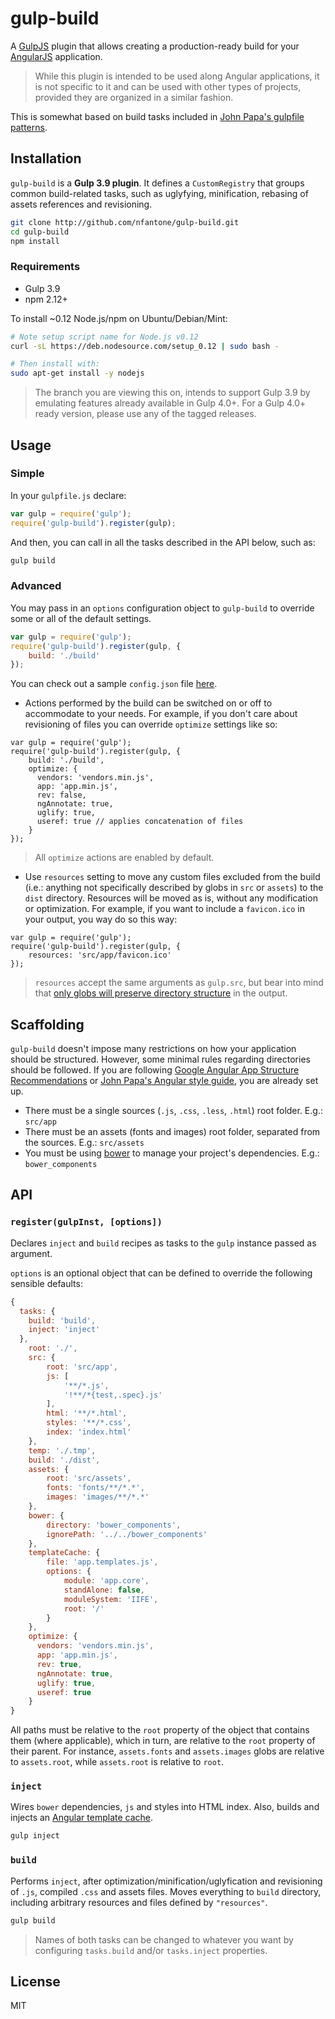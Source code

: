 # gulp-build
A [GulpJS](https://github.com/gulpjs) plugin that allows creating a production-ready build for your [AngularJS](http://angularjs.org) application.

> While this plugin is intended to be used along Angular applications, it is not specific to it and can be used with other types of projects, provided they are organized in a similar fashion.

This is somewhat based on build tasks included in [John Papa's gulpfile patterns](https://github.com/johnpapa/gulp-patterns/blob/gulp4/gulpfile.js).

## Installation
`gulp-build` is a **Gulp 3.9 plugin**. It defines a `CustomRegistry` that groups common build-related tasks, such as  uglyfying, minification, rebasing of assets references and revisioning.

```bash
git clone http://github.com/nfantone/gulp-build.git
cd gulp-build
npm install
```

### Requirements
- Gulp 3.9
- npm 2.12+

To install ~0.12 Node.js/npm on Ubuntu/Debian/Mint:

```bash
# Note setup script name for Node.js v0.12
curl -sL https://deb.nodesource.com/setup_0.12 | sudo bash -

# Then install with:
sudo apt-get install -y nodejs
```

> The branch you are viewing this on, intends to support Gulp 3.9 by emulating features already available in Gulp 4.0+. For a Gulp 4.0+ ready version, please use any of the tagged releases.

## Usage
### Simple
In your `gulpfile.js` declare:

```javascript
var gulp = require('gulp');
require('gulp-build').register(gulp);
```

And then, you can call in all the tasks described in the API below, such as:

```bash
gulp build
```

### Advanced
You may pass in an `options` configuration object to `gulp-build` to override some or all of the default settings.

```javascript
var gulp = require('gulp');
require('gulp-build').register(gulp, {
    build: './build'  
});
```

You can check out a sample `config.json` file [here](http://github.com/nfantone/gulp-build/master/config.json).

* Actions performed by the build can be switched on or off to accommodate to your needs. For example, if you don't care about revisioning of files you can override `optimize` settings like so:

```
var gulp = require('gulp');
require('gulp-build').register(gulp, {
    build: './build',
    optimize: {
      vendors: 'vendors.min.js',
      app: 'app.min.js',
      rev: false,
      ngAnnotate: true,
      uglify: true,
      useref: true // applies concatenation of files
    }
});
```

> All `optimize` actions are enabled by default.

* Use `resources` setting to move any custom files excluded from the build (i.e.: anything not specifically described by globs in `src` or `assets`) to the `dist` directory. Resources will be moved as is, without any modification or optimization. For example, if you want to include a `favicon.ico` in your output, you way do so this way:

```
var gulp = require('gulp');
require('gulp-build').register(gulp, {
    resources: 'src/app/favicon.ico'
});
```

> `resources` accept the same arguments as `gulp.src`, but bear into mind that [only globs will preserve directory structure](https://github.com/gulpjs/gulp/issues/151#issuecomment-32341841) in the output.


## Scaffolding
`gulp-build` doesn't impose many restrictions on how your application should be structured. However, some minimal rules regarding directories should be followed. If you are following [Google Angular App Structure Recommendations](https://docs.google.com/document/d/1XXMvReO8-Awi1EZXAXS4PzDzdNvV6pGcuaF4Q9821Es/pub) or [John Papa's Angular style guide](https://github.com/johnpapa/angular-styleguide), you are already set up.
- There must be a single sources (`.js`, `.css`, `.less`, `.html`) root folder. E.g.: `src/app`
- There must be an assets (fonts and images) root folder, separated from the sources. E.g.: `src/assets`
- You must be using [bower](https://bower.io) to manage your project's dependencies. E.g.: `bower_components`

## API
### `register(gulpInst, [options])`
Declares `inject` and `build` recipes as tasks to the `gulp` instance passed as argument.

`options` is an optional object that can be defined to override the following sensible defaults:

```javascript
{
  tasks: {
    build: 'build',
    inject: 'inject'
  },
    root: './',
    src: {
        root: 'src/app',
        js: [
            '**/*.js',
            '!**/*{test,.spec}.js'
        ],
        html: '**/*.html',
        styles: '**/*.css',
        index: 'index.html'
    },
    temp: './.tmp',
    build: './dist',
    assets: {
        root: 'src/assets',
        fonts: 'fonts/**/*.*',
        images: 'images/**/*.*'
    },
    bower: {
        directory: 'bower_components',
        ignorePath: '../../bower_components'
    },
    templateCache: {
        file: 'app.templates.js',
        options: {
            module: 'app.core',
            standAlone: false,
            moduleSystem: 'IIFE',
            root: '/'
        }
    },
    optimize: {
      vendors: 'vendors.min.js',
      app: 'app.min.js',
      rev: true,
      ngAnnotate: true,
      uglify: true,
      useref: true
    }
}
```

All paths must be relative to the `root` property of the object that contains them (where applicable), which in turn, are relative to the `root` property of their parent. For instance, `assets.fonts` and `assets.images` globs are relative to `assets.root`, while `assets.root` is relative to `root`.

### `inject`
Wires `bower` dependencies, `js` and styles into HTML index. Also, builds and injects an [Angular template cache](https://docs.angularjs.org/api/ng/service/$templateCache).

```bash
gulp inject
```

### `build`
Performs `inject`, after optimization/minification/uglyfication and revisioning of `.js`, compiled `.css` and assets files. Moves everything to `build` directory, including arbitrary resources and files defined by `"resources"`.

```bash
gulp build
```

> Names of both tasks can be changed to whatever you want by configuring `tasks.build` and/or `tasks.inject` properties.

## License
MIT

